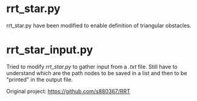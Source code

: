 # rrt_star.py
rrt_star.py have been modified to enable definition of triangular obstacles.

# rrt_star_input.py 
Tried to modify *rrt_star.py* to gather input from a *.txt* file. Still have to understand which are the path nodes to be saved in a list and then to be "printed" in the output file.

Original project: https://github.com/s880367/RRT

